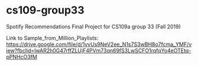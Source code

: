 # cs109-group33
Spotify Recommendations Final Project for CS109a group 33 (Fall 2019)

Link to Sample_from_Million_Playlists: https://drive.google.com/file/d/1vvUs9NeV2ee_N1s7S3wBH8o7fcma_YMF/view?fbclid=IwAR2h0G47rffZLUjF4PVm73qn69fS3LwSCFO1rqfqYo4eOTEtq-pPNHcO3fM
